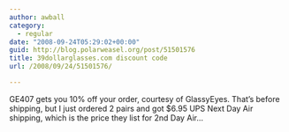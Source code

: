 ```yaml
---
author: awball
category:
  - regular
date: "2008-09-24T05:29:02+00:00"
guid: http://blog.polarweasel.org/post/51501576
title: 39dollarglasses.com discount code
url: /2008/09/24/51501576/

---
```

GE407 gets you 10% off your order, courtesy of GlassyEyes. That’s before shipping, but I just ordered 2 pairs and got $6.95 UPS Next Day Air shipping, which is the price they list for 2nd Day Air…
